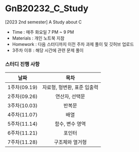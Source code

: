 # GnB20232_C_Study
[2023 2nd semester] A Study about C

- Time : 매주 화요일 7 PM ~ 9 PM
- Materials : 개인 노트북 지참
- Homework : 다음 스터디까지 이전 주차 과제 풀이 및 깃허브 업로드
- 3주차 이후 : 해당 시간에 관련 문제 풀이

### 스터디 진행 사항
|날짜|목차|
|:--:|:--:|
|1주차(09.19)|자료형, 형변환, 표준 입출력|
|2주차(09.26)|연산자, 선택문|
|3주차(10.03)|반복문|
|4주차(11.07)|배열|
|5주차(11.14)|함수, 변수 영역|
|6주차(11.21)|포인터|
|7주차(11.28)|구조체와 열거형|
